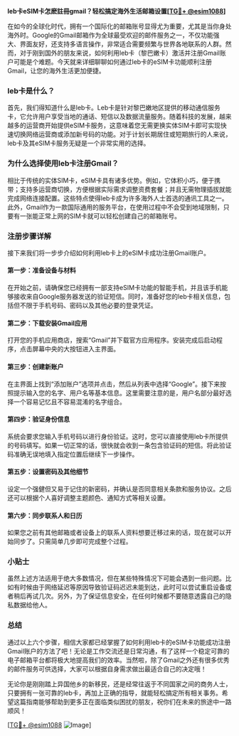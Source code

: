 **leb卡eSIM卡怎麽註冊gmail？轻松搞定海外生活邮箱设置[[TG💪+ @esim1088](https://t.me/s/esim1088)]**

在如今的全球化时代，拥有一个国际化的邮箱账号显得尤为重要，尤其是当你身处海外时。Google的Gmail邮箱作为全球最受欢迎的邮件服务之一，不仅功能强大、界面友好，还支持多语言操作，非常适合需要频繁与世界各地联系的人群。然而，对于刚到国外的朋友来说，如何利用leb卡（黎巴嫩卡）激活并注册Gmail账户可能是个难题。今天就来详细聊聊如何通过leb卡的eSIM卡功能顺利注册Gmail，让您的海外生活更加便捷。

### leb卡是什么？

首先，我们得知道什么是leb卡。Leb卡是针对黎巴嫩地区提供的移动通信服务卡，它允许用户享受当地的通话、短信以及数据流量服务。随着科技的发展，越来越多的运营商开始提供eSIM卡服务，这意味着您无需更换实体SIM卡即可实现快速切换网络运营商或添加新号码的功能。对于计划长期居住或短期旅行的人来说，leb卡及其eSIM卡服务无疑是一个非常实用的选择。

### 为什么选择使用leb卡注册Gmail？

相比于传统的实体SIM卡，eSIM卡具有诸多优势。例如，它体积小巧，便于携带；支持多运营商切换，方便根据实际需求调整资费套餐；并且无需物理插拔就能完成网络连接配置。这些特点使得leb卡成为许多海外人士首选的通讯工具之一。此外，Gmail作为一款国际通用的服务平台，在使用过程中不会受到地域限制，只要有一张能正常上网的SIM卡就可以轻松创建自己的邮箱账号。

### 注册步骤详解

接下来我们将一步步介绍如何利用leb卡上的eSIM卡成功注册Gmail账户。

#### 第一步：准备设备与材料

在开始之前，请确保您已经拥有一部支持eSIM卡功能的智能手机，并且该手机能够接收来自Google服务器发送的验证短信。同时，准备好您的leb卡相关信息，包括但不限于手机号码、密码以及其他必要的登录凭证。

#### 第二步：下载安装Gmail应用

打开您的手机应用商店，搜索“Gmail”并下载官方应用程序。安装完成后启动程序，点击屏幕中央的大按钮进入主界面。

#### 第三步：创建新账户

在主界面上找到“添加账户”选项并点击，然后从列表中选择“Google”。接下来按照提示输入您的名字、用户名等基本信息。这里需要注意的是，用户名部分最好选择一个容易记忆且不容易混淆的名字组合。

#### 第四步：验证身份信息

系统会要求您输入手机号码以进行身份验证。这时，您可以直接使用leb卡所提供的号码填写。如果一切正常的话，很快就会收到一条包含验证码的短信。将此验证码准确无误地填入指定位置后继续下一步操作。

#### 第五步：设置密码及其他细节

设定一个强健但又易于记住的新密码，并确认是否同意相关条款和服务协议。之后还可以根据个人喜好调整主题颜色、通知方式等相关设置。

#### 第六步：同步联系人和日历

如果您之前有其他邮箱或者设备上的联系人资料想要迁移过来的话，现在就可以开始同步了。只需简单几步即可完成整个过程。

### 小贴士

虽然上述方法适用于绝大多数情况，但在某些特殊情况下可能会遇到一些问题。比如有时候由于网络延迟等原因导致验证码迟迟未能到达，此时可以尝试重启设备或者稍后再试几次。另外，为了保证信息安全，在任何时候都不要随意透露自己的隐私数据给他人。

### 总结

通过以上六个步骤，相信大家都已经掌握了如何利用leb卡的eSIM卡功能成功注册Gmail账户的方法了吧！无论是工作交流还是日常沟通，有了这样一个稳定可靠的电子邮箱平台都将极大地提高我们的效率。当然啦，除了Gmail之外还有很多优秀的邮件服务可供选择，大家可以根据自身需求做出最适合自己的决定哦！

无论你是刚刚踏上异国他乡的新移民，还是经常往返于不同国家之间的商务人士，只要拥有一张可靠的leb卡，再加上正确的指导，就能轻松搞定所有相关事务。希望这篇指南能够帮助到更多正在面临类似困扰的朋友，祝你们在未来的旅途中一路顺风！

[[TG💪+ @esim1088](https://t.me/s/esim1088) ![Image](https://i.postimg.cc/4NQfJmqS/Snipaste-2025-05-13-00-14-12.png)]